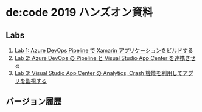 # de:code 2019 ハンズオン資料

## Labs

1. [Lab 1: Azure DevOps Pipeline で Xamarin アプリケーションをビルドする](./lab1/README.md)
2. [Lab 2: Azure DevOps の Pipeline と Visual Studio App Center を連携させる](./lab2/README.md)
3. [Lab 3: Visual Studio App Center の Analytics, Crash 機能を利用してアプリを監視する](./lab3/README.md)

## バージョン履歴
